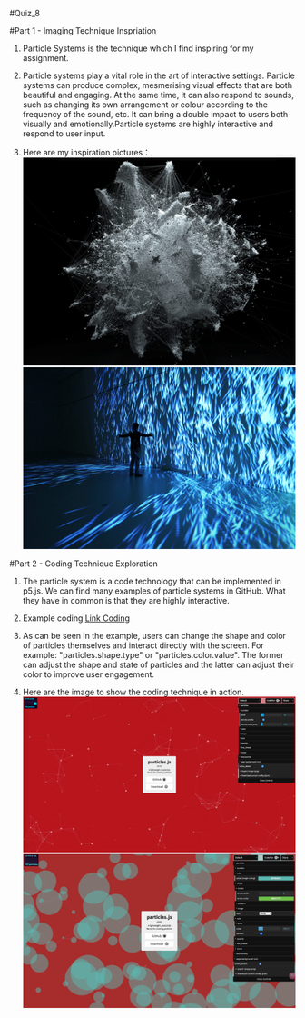 #Quiz_8

#Part 1 - Imaging Technique Inspriation

1. Particle Systems is the technique which I find inspiring for my assignment.

2. Particle systems play a vital role in the art of interactive settings. Particle systems can produce complex, mesmerising visual effects that are both beautiful and engaging. At the same time, it can also respond to sounds, such as changing its own arrangement or colour according to the frequency of the sound, etc. It can bring a double impact to users both visually and emotionally.Particle systems are highly interactive and respond to user input.

3. Here are my inspiration pictures：
![An image of the example 1](readmeImages/picture-1.jpeg)
![An image of the example 2](readmeImages/picture-2.jpeg)

#Part 2 - Coding Technique Exploration

1. The particle system is a code technology that can be implemented in p5.js. We can find many examples of particle systems in GitHub. What they have in common is that they are highly interactive.

2. Example coding [Link Coding](https://github.com/VincentGarreau/particles.js/blob/master/particles.js)

3. As can be seen in the example, users can change the shape and color of particles themselves and interact directly with the screen. For example: "particles.shape.type" or "particles.color.value". The former can adjust the shape and state of particles and the latter can adjust their color to improve user engagement.

4. Here are the image to show the coding technique in action.
![An image of the particles](readmeImages/particle-1.jpeg)
![An image of the particles](readmeImages/particle-2.png)